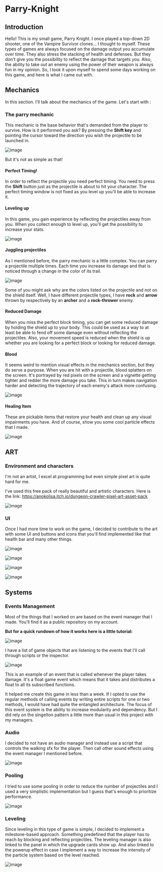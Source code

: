 # Parry-Knight
## Introduction
Hello! This is my small game, Parry Knight. I once played a top-down 2D shooter, one of the Vampire Survivor clones... 
I thought to myself. These types of games are always focused on the damage output you accumulate over time.
They also stress the stacking of health and defenses. But they don't give you the possibility to reflect the damage that targets you.
Also, the ability to take out an enemy using the power of their weapon is always fun in my opinion.
So, I took it upon myself to spend some days working on this game, and here is what I came out with.
## Mechanics
In this section. I'll talk about the mechanics of the game. Let's start with :
### The parry mechanic
This mechanic is the base behavior that's demanded from the player to survive. 
How is it performed you ask?
By pressing the **Shift key** and pointing the cursor toward the direction you wish the projectile to be launched in.

![image](https://github.com/YassinDhahbi/Parry-Knight/assets/90442257/9927bf91-4337-4b20-94ad-efa3075c944d)

But it's not as simple as that!

#### Perfect Timing!

In order to reflect the projectile you need perfect timing. You need to press the **Shift** button just as the projectile is about to hit your character.
The perfect timing window is not fixed as you level up you'll be able to increase it.



#### Leveling up

In this game, you gain experience by reflecting the projectiles away from you. When you collect enough to level up, you'll get the possibility to increase your stats.

![image](https://github.com/YassinDhahbi/Parry-Knight/assets/90442257/2b3a3960-5a55-48a6-8513-f5be9850dd06)

#### Juggling projectiles

As I mentioned before, the parry mechanic is a little complex. You can parry a projectile multiple times. 
Each time you increase its damage and that is noticed through a change in the color of its trail.

![image](https://github.com/YassinDhahbi/Parry-Knight/assets/90442257/2bb210af-883d-4c02-ba2e-5d2aa23e71c0)


Some of you might ask why are the colors listed on the projectile and not on the shield itself.
Well, I have different projectile types, I have **rock** and **arrow** thrown by respectively by an **archer** and a **rock-thrower** enemy.



#### Reduced Damage
When you miss the perfect block timing, you can get some reduced damage by holding the shield up to your body. This could be used as a way to at least be able to fend off some damage even without reflecting the projectiles.
Also, your movement speed is reduced when the shield is up whether you are looking for a perfect block or looking for reduced damage.



#### Blood

It seems weird to mention visual effects in the mechanics section, but they do serve a purpose.
When you are hit with a projectile, blood splatters on the screen. It's portrayed by red pixels on the screen and a vignette getting tighter and redder the more damage you take. This in turn makes navigation harder and detecting the trajectory of each enemy's attack more confusing.

![image](https://github.com/YassinDhahbi/Parry-Knight/assets/90442257/0facff81-f4ad-42b3-b94a-9b4ed6932ac3)



#### Healing Item

These are pickable items that restore your health and clean up any visual impairments you have. And of course, show you some cool particle effects that I made.

![image](https://github.com/YassinDhahbi/Parry-Knight/assets/90442257/f26bfc80-2e65-422b-b863-b12dbd82b2a9)


## ART

### Environment and characters

I'm not an artist, I excel at programming but even simple pixel art is quite hard for me.


I've used this free pack of really beautiful and artistic characters. 
Here is the link:
https://anokolisa.itch.io/dungeon-crawler-pixel-art-asset-pack

![image](https://github.com/YassinDhahbi/Parry-Knight/assets/90442257/a5f4e31f-67d4-4e28-8030-a70392ac8924)


### UI
Once I had more time to work on the game, I decided to contribute to the art with some UI and buttons and icons that you'll find implemented like that health bar and many other things.


![image](https://github.com/YassinDhahbi/Parry-Knight/assets/90442257/2dc1a45e-5476-4860-9abd-41784e208349)

![image](https://github.com/YassinDhahbi/Parry-Knight/assets/90442257/1f86927e-b956-4c33-8a90-27800b435d2f)

![image](https://github.com/YassinDhahbi/Parry-Knight/assets/90442257/729c2db4-a808-4e54-9c81-2a2500f1f730)

![image](https://github.com/YassinDhahbi/Parry-Knight/assets/90442257/76865d26-7646-4980-beb1-1b5c13f6b4e1)

## Systems

### Events Management

Most of the things that I worked on are based on the event manager that I made. You'll find it as a public repository on my account.

**But for a quick rundown of how it works here is a little tutorial:**


![image](https://github.com/YassinDhahbi/Parry-Knight/assets/90442257/694d4dc4-3903-4934-9834-6d39090f42c7)


I have a list of game objects that are listening to the events that I'll call through scripts or the inspector.


![image](https://github.com/YassinDhahbi/Parry-Knight/assets/90442257/a77b3789-d57a-4637-9589-46e66bb3c59a)

This is an example of an event that is called whenever the player takes damage.
It's a float game event which means that it takes and distributes a float to all its subscribed functions.

It helped me create this game in less than a week. If I opted to use the regular methods of calling events by writing entire scripts for one or two methods, I would have had quite the entangled architecture.
The focus of this event system is the ability to increase modularity and dependency. But I did rely on the singelton pattern a little more than usual in this project with my managers.


### Audio

I decided to not have an audio manager and instead use a script that controls the walking sfx for the player. Then call other sound effects using the event manager I mentioned before.

![image](https://github.com/YassinDhahbi/Parry-Knight/assets/90442257/203ff491-dcb6-4985-b03f-6d639559169e)

### Pooling

I tried to use some pooling in order to reduce the number of projectiles and I used a very simplistic implementation but I guess that's enough to prioritize performance.

![image](https://github.com/YassinDhahbi/Parry-Knight/assets/90442257/24f51ed3-cb5b-45ed-88b2-169d169f7e0e)

### Leveling 


Since leveling in this type of game is simple, I decided to implement a milestone-based approach. Something predefined that the player has to reach by blocking and reflecting projectiles.
The leveling manager is also linked to the panel in which the upgrade cards show up. And also linked to the powerup effect in case I implement a way to increase the intensity of the particle system based on the level reached.


![image](https://github.com/YassinDhahbi/Parry-Knight/assets/90442257/777df624-9ead-46c3-a61a-95be14d14bc4)










